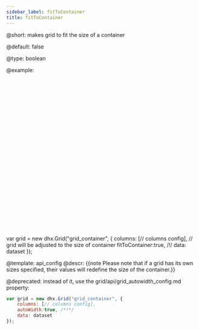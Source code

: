 ```yaml
---
sidebar_label: fitToContainer
title: fitToContainer
---          
```


@short: 
makes grid to fit the size of a container


@default:
false


@type: boolean

@example: 
<div id="grid_container" style="width:600px;height:400px;"></div>


var grid = new dhx.Grid("grid_container", {
	columns: [// columns config],
    // grid will be adjusted to the size of container
	fitToContainer:true, /*!*/
	data: dataset
});


@template:	api_config
@descr: 
{{note Please note that if a grid has its own sizes specified, their values will redefine the size of the container.}}

@deprecated: instead of it, use the grid/api/grid_autowidth_config.md property:

~~~js
var grid = new dhx.Grid("grid_container", {
    columns: [// columns config],
    autoWidth:true, /*!*/
    data: dataset
});
~~~
